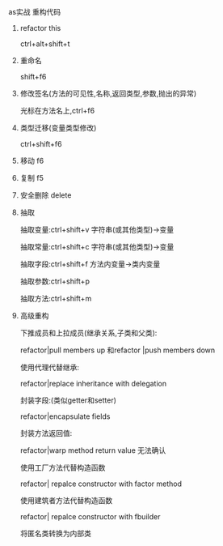 as实战 重构代码

1. refactor this

   ctrl+alt+shift+t

2. 重命名

   shift+f6

3. 修改签名(方法的可见性,名称,返回类型,参数,抛出的异常)

   光标在方法名上,ctrl+f6

4. 类型迁移(变量类型修改)

   ctrl+shift+f6

5. 移动 f6

6. 复制 f5

7. 安全删除 delete

8. 抽取

   抽取变量:ctrl+shift+v 字符串(或其他类型)->变量

   抽取常量:ctrl+shift+c 字符串(或其他类型)->变量

   抽取字段:ctrl+shift+f  方法内变量->类内变量

   抽取参数:ctrl+shift+p  

   抽取方法:ctrl+shift+m

9. 高级重构

   下推成员和上拉成员(继承关系,子类和父类): 

   refactor|pull members up 和refactor |push members down

   使用代理代替继承:

   refactor|replace inheritance with delegation

   封装字段:(类似getter和setter)

   refactor|encapsulate fields

   封装方法返回值:

   refactor|warp method return value 无法确认

   使用工厂方法代替构造函数

   refactor| repalce constructor with factor method 

   使用建筑者方法代替构造函数

   refactor| repalce constructor with fbuilder

   将匿名类转换为内部类

   ​

   ​